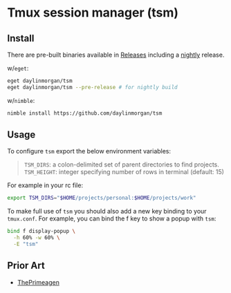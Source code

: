 # Tmux session manager (tsm)

## Install

There are pre-built binaries available in [Releases](https://github.com/daylinmorgan/tsm/releases/) including a [nightly](https://github.com/daylinmorgan/tsm/releases/tag/nightly) release.

w/`eget`:
```sh
eget daylinmorgan/tsm
eget daylinmorgan/tsm --pre-release # for nightly build
```

w/`nimble`:
```sh
nimble install https://github.com/daylinmorgan/tsm
```

## Usage

To configure `tsm` export the below environment variables:
> `TSM_DIRS`: a colon-delimited set of parent directories to find projects. \
> `TSM_HEIGHT`: integer specifying number of rows in terminal (default: 15)

For example in your rc file:

```sh
export TSM_DIRS="$HOME/projects/personal:$HOME/projects/work"
```

To make full use of `tsm` you should also add a new key binding to your `tmux.conf`.
For example, you can bind the f key to show a popup with `tsm`:

```sh
bind f display-popup \
  -h 60% -w 60% \
  -E "tsm"
```

## Prior Art

- [ThePrimeagen](https://github.com/ThePrimeagen/.dotfiles/blob/master/bin/.local/scripts/tmux-sessionizer)
